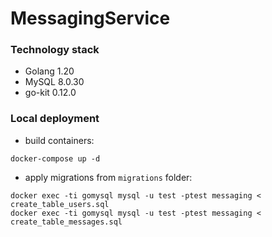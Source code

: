 # MessagingService

### Technology stack
 - Golang 1.20
 - MySQL 8.0.30
 - go-kit 0.12.0

### Local deployment
- build containers:
```shell
docker-compose up -d
```
- apply migrations from `migrations` folder:
```shell
docker exec -ti gomysql mysql -u test -ptest messaging < create_table_users.sql
docker exec -ti gomysql mysql -u test -ptest messaging < create_table_messages.sql
```